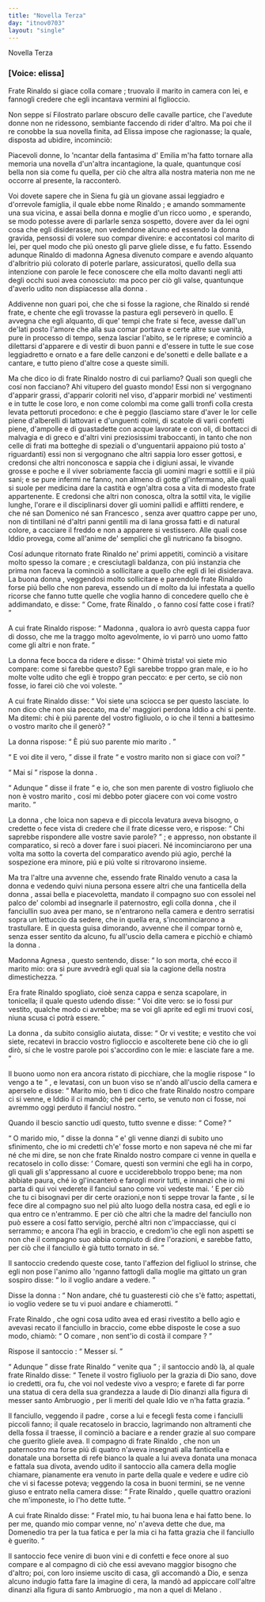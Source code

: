 ```yaml
---
title: "Novella Terza"
day: "itnov0703"
layout: "single"
---
```

<html>
 <head>
 </head>
 <body>
  <div id="nov0703" type="novella" who="elissa">
   <head>
    Novella Terza
   </head>
   <p>
    <h3>
     [Voice: elissa]
    </h3>
   </p>
   <argument>
    <p>
     <milestone id="p07030001"/>
     <name persref="fraterinaldo" type="person">
      Frate Rinaldo
     </name>
     si giace colla
     <name persref="agnesa" type="person">
      comare
     </name>
     ; truovalo il
     <name persref="marito-0703" type="person">
      marito
     </name>
     in camera con lei, e fannogli credere che egli incantava vermini al figlioccio.
    </p>
   </argument>
   <div3 type="commentary" who="author">
    <p>
     <milestone id="p07030002"/>
     Non seppe s&iacute;
     <name persref="filostrato" type="person">
      Filostrato
     </name>
     parlare obscuro delle cavalle partice, che l'avedute donne non ne ridessono, sembiante faccendo di rider d'altro. Ma poi che il re conobbe la sua novella finita, ad Elissa impose che ragionasse; la quale, disposta ad ubidire, incominci&ograve;:
    </p>
   </div3>
   <div3 type="commentary" who="elissa">
    <p>
     <milestone id="p07030003"/>
     Piacevoli donne, lo 'ncantar della fantasima d'
     <name persref="emilia" type="person">
      Emilia
     </name>
     m'ha fatto tornare alla memoria una novella d'un'altra incantagione, la quale, quantunque cos&iacute; bella non sia come fu quella, per ci&ograve; che altra alla nostra materia non me ne occorre al presente, la racconter&ograve;.
    </p>
   </div3>
   <p>
    <milestone id="p07030004"/>
    Voi dovete sapere che in
    <name placeref="siena" type="place">
     Siena
    </name>
    fu gi&agrave; un giovane assai leggiadro e d'orrevole famiglia, il quale ebbe nome
    <name persref="fraterinaldo" type="person">
     Rinaldo
    </name>
    ; e amando sommamente una sua vicina, e assai bella
    <name persref="agnesa" type="person">
     donna
    </name>
    e moglie d'un ricco
    <name persref="marito-0703" type="person">
     uomo
    </name>
    , e sperando, se modo potesse avere di parlarle senza sospetto, dovere aver da lei ogni cosa che egli disiderasse, non vedendone alcuno ed essendo la
    <name persref="agnesa" type="person">
     donna
    </name>
    gravida, pensossi di volere suo compar divenire: e accontatosi col
    <name persref="marito-0703" type="person">
     marito
    </name>
    di lei, per quel modo che pi&uacute; onesto gli parve gliele disse, e fu fatto.
    <milestone id="p07030005"/>
    Essendo adunque
    <name persref="fraterinaldo" type="person">
     Rinaldo
    </name>
    di madonna
    <name persref="agnesa" type="person">
     Agnesa
    </name>
    divenuto compare e avendo alquanto d'albritrio pi&uacute; colorato di poterle parlare, assicuratosi, quello della sua intenzione con parole le fece conoscere che ella molto davanti negli atti degli occhi suoi avea conosciuto: ma poco per ci&ograve; gli valse, quantunque d'averlo udito non dispiacesse alla
    <name persref="agnesa" type="person">
     donna
    </name>
    .
   </p>
   <p>
    <milestone id="p07030006"/>
    Addivenne non guari poi, che che si fosse la ragione, che
    <name persref="fraterinaldo" type="person">
     Rinaldo
    </name>
    si rend&eacute; frate, e chente che egli trovasse la pastura egli persever&ograve; in quello.
    <milestone id="p07030007"/>
    E avvegna che egli alquanto, di que' tempi che frate si fece, avesse dall'un de'lati posto l'amore che alla sua
    <name persref="agnesa" type="person">
     comar
    </name>
    portava e certe altre sue vanit&agrave;, pure in processo di tempo, senza lasciar l'abito, se le riprese; e cominci&ograve; a dilettarsi d'apparere e di vestir di buon panni e d'essere in tutte le sue cose leggiadretto e ornato e a fare delle canzoni e de'sonetti e delle ballate e a cantare, e tutto pieno d'altre cose a queste simili.
   </p>
   <p>
    <milestone id="p07030008"/>
    Ma che dico io di
    <name persref="fraterinaldo" type="person">
     frate Rinaldo
    </name>
    nostro di cui parliamo? Quali son quegli che cos&iacute; non facciano? Ahi vitupero del guasto mondo!
    <milestone id="p07030009"/>
    Essi non si vergognano d'apparir grassi, d'apparir coloriti nel viso, d'apparir morbidi ne' vestimenti e in tutte le cose loro, e non come colombi ma come galli tronfi colla cresta levata pettoruti procedono:
    <milestone id="p07030010"/>
    e che &egrave; peggio (lasciamo stare d'aver le lor celle piene d'alberelli di lattovari e d'unguenti colmi, di scatole di varii confetti piene, d'ampolle e di guastadette con acque lavorate e con oli, di bottacci di malvagia e di greco e d'altri vini preziosissimi traboccanti, in tanto che non celle di frati ma botteghe di speziali o d'unguentarii appaiono pi&uacute; tosto a' riguardanti) essi non si vergognano che altri sappia loro esser gottosi, e credonsi che altri nonconosca e sappia che i digiuni assai, le vivande grosse e poche e il viver sobriamente faccia gli uomini magri e sottili e il pi&uacute; sani;
    <milestone id="p07030011"/>
    e se pure infermi ne fanno, non almeno di gotte gl'infermano, alle quali si suole per medicina dare la castit&agrave; e ogn'altra cosa a vita di modesto frate appartenente.
    <milestone id="p07030012"/>
    E credonsi che altri non conosca, oltra la sottil vita, le vigilie lunghe, l'orare e il disciplinarsi dover gli uomini pallidi e afflitti rendere, e che n&eacute;
    <name persref="santodomenico" type="person">
     san Domenico
    </name>
    n&eacute;
    <name persref="santofrancesco" type="person">
     san Francesco
    </name>
    , senza aver quattro cappe per uno, non di tintillani n&eacute; d'altri panni gentili ma di lana grossa fatti e di natural colore, a cacciare il freddo e non a apparere si vestissero. Alle quali cose Iddio provega, come all'anime de' semplici che gli nutricano fa bisogno.
   </p>
   <p>
    <milestone id="p07030013"/>
    Cos&iacute; adunque ritornato
    <name persref="fraterinaldo" type="person">
     frate Rinaldo
    </name>
    ne' primi appetiti, cominci&ograve; a visitare molto spesso la
    <name persref="agnesa" type="person">
     comare
    </name>
    ; e cresciutagli baldanza, con pi&uacute; instanzia che prima non faceva la cominci&ograve; a sollicitare a quello che egli di lei disiderava.
    <milestone id="p07030014"/>
    La buona
    <name persref="agnesa" type="person">
     donna
    </name>
    , veggendosi molto sollicitare e parendole
    <name persref="fraterinaldo" type="person">
     frate Rinaldo
    </name>
    forse pi&uacute; bello che non pareva, essendo un d&iacute; molto da lui infestata a quello ricorse che fanno tutte quelle che voglia hanno di concedere quello che &egrave; addimandato, e disse:
    <q direct="unspecified" who="agnesa">
     Come,
     <name persref="fraterinaldo" type="person">
      frate Rinaldo
     </name>
     , o fanno cos&iacute; fatte cose i frati?
    </q>
   </p>
   <p>
    <milestone id="p07030015"/>
    A cui
    <name persref="fraterinaldo" type="person">
     frate Rinaldo
    </name>
    rispose:
    <q direct="unspecified" who="fraterinaldo">
     <name persref="agnesa" type="person">
      Madonna
     </name>
     , qualora io avr&ograve; questa cappa fuor di dosso, che me la traggo molto agevolmente, io vi parr&ograve; uno uomo fatto come gli altri e non frate.
    </q>
   </p>
   <p>
    <milestone id="p07030016"/>
    La
    <name persref="agnesa" type="person">
     donna
    </name>
    fece bocca da ridere e disse:
    <q direct="unspecified" who="agnesa">
     Ohim&egrave; trista! voi siete mio compare: come si farebbe questo? Egli sarebbe troppo gran male, e io ho molte volte udito che egli &egrave; troppo gran peccato: e per certo, se ci&ograve; non fosse, io farei ci&ograve; che voi voleste.
    </q>
   </p>
   <p>
    <milestone id="p07030017"/>
    A cui
    <name persref="fraterinaldo" type="person">
     frate Rinaldo
    </name>
    disse:
    <q direct="unspecified" who="fraterinaldo">
     Voi siete una sciocca se per questo lasciate. Io non dico che non sia peccato, ma de' maggiori perdona Iddio a chi si pente. Ma ditemi: chi &egrave; pi&uacute; parente del vostro figliuolo, o io che il tenni a battesimo o vostro
     <name persref="marito-0703" type="person">
      marito
     </name>
     che il gener&ograve;?
    </q>
   </p>
   <p>
    <milestone id="p07030018"/>
    La
    <name persref="agnesa" type="person">
     donna
    </name>
    rispose:
    <q direct="unspecified" who="agnesa">
     &Egrave; pi&uacute; suo parente mio
     <name persref="marito-0703" type="person">
      marito
     </name>
     .
    </q>
   </p>
   <p>
    <milestone id="p07030019"/>
    <q direct="unspecified" who="fraterinaldo">
     E voi dite il vero,
    </q>
    disse
    <name persref="fraterinaldo" type="person">
     il frate
    </name>
    <q direct="unspecified">
     e vostro
     <name persref="marito-0703" type="person">
      marito
     </name>
     non si giace con voi?
    </q>
   </p>
   <p>
    <milestone id="p07030020"/>
    <q direct="unspecified" who="agnesa">
     Mai s&iacute;
    </q>
    rispose la
    <name persref="agnesa" type="person">
     donna
    </name>
    .
   </p>
   <p>
    <milestone id="p07030021"/>
    <q direct="unspecified" who="fraterinaldo">
     Adunque
    </q>
    disse
    <name persref="fraterinaldo" type="person">
     il frate
    </name>
    <q direct="unspecified">
     e io, che son men parente di vostro figliuolo che non &egrave; vostro
     <name persref="marito-0703" type="person">
      marito
     </name>
     , cos&iacute; mi debbo poter giacere con voi come vostro marito.
    </q>
   </p>
   <p>
    <milestone id="p07030022"/>
    La
    <name persref="agnesa" type="person">
     donna
    </name>
    , che loica non sapeva e di piccola levatura aveva bisogno, o credette o fece vista di credere che il frate dicesse vero, e rispose:
    <q direct="unspecified" who="agnesa">
     Chi saprebbe rispondere alle vostre savie parole?
    </q>
    ; e appresso, non obstante il comparatico, si rec&ograve; a dover fare i suoi piaceri. N&eacute; incominciarono per una volta ma sotto la coverta del comparatico avendo pi&uacute; agio, perch&eacute; la sospezione era minore, pi&uacute; e pi&uacute; volte si ritrovarono insieme.
   </p>
   <p>
    <milestone id="p07030023"/>
    Ma tra l'altre una avvenne che, essendo
    <name persref="fraterinaldo" type="person">
     frate Rinaldo
    </name>
    venuto a casa la
    <name persref="agnesa" type="person">
     donna
    </name>
    e vedendo quivi niuna persona essere altri che una
    <name persref="fante-0703" type="person">
     fanticella
    </name>
    della
    <name persref="agnesa" type="person">
     donna
    </name>
    , assai bella e piacevoletta, mandato il
    <name persref="compagno-0703" type="person">
     compagno
    </name>
    suo con essolei nel palco de' colombi ad insegnarle il paternostro, egli colla
    <name persref="agnesa" type="person">
     donna
    </name>
    , che il fanciullin suo avea per mano, se n'entrarono nella camera e dentro serratisi sopra un lettuccio da sedere, che in quella era, s'incominciarono a trastullare.
    <milestone id="p07030024"/>
    E in questa guisa dimorando, avvenne che
    <name persref="marito-0703" type="person">
     il compar
    </name>
    torn&ograve; e, senza esser sentito da alcuno, fu all'uscio della camera e picchi&ograve; e chiam&ograve; la
    <name persref="agnesa" type="person">
     donna
    </name>
    .
   </p>
   <p>
    <milestone id="p07030025"/>
    Madonna
    <name persref="agnesa" type="person">
     Agnesa
    </name>
    , questo sentendo, disse:
    <q direct="unspecified" who="agnesa">
     Io son morta, ch&eacute; ecco
     <name persref="marito-0703" type="person">
      il marito
     </name>
     mio: ora si pure avvedr&agrave; egli qual sia la cagione della nostra dimestichezza.
    </q>
   </p>
   <p>
    <milestone id="p07030026"/>
    Era
    <name persref="fraterinaldo" type="person">
     frate Rinaldo
    </name>
    spogliato, cio&egrave; senza cappa e senza scapolare, in tonicella; il quale questo udendo disse:
    <q direct="unspecified" who="fraterinaldo">
     Voi dite vero: se io fossi pur vestito, qualche modo ci avrebbe; ma se voi gli aprite ed egli mi truovi cos&iacute;, niuna scusa ci potr&agrave; essere.
    </q>
   </p>
   <p>
    <milestone id="p07030027"/>
    La
    <name persref="agnesa" type="person">
     donna
    </name>
    , da subito consiglio aiutata, disse:
    <q direct="unspecified" who="agnesa">
     Or vi vestite; e vestito che voi siete, recatevi in braccio vostro figlioccio e ascolterete bene ci&ograve; che io gli dir&ograve;, s&iacute; che le vostre parole poi s'accordino con le mie: e lasciate fare a me.
    </q>
   </p>
   <p>
    <milestone id="p07030028"/>
    Il buono
    <name persref="marito-0703" type="person">
     uomo
    </name>
    non era ancora ristato di picchiare, che la moglie rispose
    <q direct="unspecified" who="agnesa">
     Io vengo a te
    </q>
    , e levatasi, con un buon viso se n'and&ograve; all'uscio della camera e aperselo e disse:
    <q direct="unspecified">
     <name persref="marito-0703" type="person">
      Marito
     </name>
     mio, ben ti dico che
     <name persref="fraterinaldo" type="person">
      frate Rinaldo
     </name>
     nostro compare ci si venne, e Iddio il ci mand&ograve;; ch&eacute; per certo, se venuto non ci fosse, noi avremmo oggi perduto il fanciul nostro.
    </q>
   </p>
   <p>
    <milestone id="p07030029"/>
    Quando il
    <name persref="marito-0703" type="person">
     bescio sanctio
    </name>
    ud&iacute; questo, tutto svenne e disse:
    <q direct="unspecified" who="marito-0703">
     Come?
    </q>
   </p>
   <p>
    <milestone id="p07030030"/>
    <q direct="unspecified" who="agnesa">
     O
     <name persref="marito-0703" type="person">
      marido
     </name>
     mio,
    </q>
    disse la
    <name persref="agnesa" type="person">
     donna
    </name>
    <q direct="unspecified">
     e' gli venne dianzi di subito uno sfinimento, che io mi credetti ch'e' fosse morto e non sapeva n&eacute; che mi far n&eacute; che mi dire, se non che
     <name persref="fraterinaldo" type="person">
      frate Rinaldo
     </name>
     nostro compare ci venne in quella e recatoselo in collo disse:
     <q direct="unspecified" who="fraterinaldo">
      Comare, questi son vermini che egli ha in corpo, gli quali gli s'appressano al cuore e ucciderebbolo troppo bene; ma non abbiate paura, ch&eacute; io gl'incanter&ograve; e farogli morir tutti, e innanzi che io mi parta di qui voi vederete il fanciul sano come voi vedeste mai.
     </q>
     <milestone id="p07030031"/>
     E per ci&ograve; che tu ci bisognavi per dir certe orazioni,e non ti seppe trovar
     <name persref="fante-0703" type="person">
      la fante
     </name>
     , s&iacute; le fece dire al
     <name persref="compagno-0703" type="person">
      compagno
     </name>
     suo nel pi&uacute; alto luogo della nostra casa, ed egli e io qua entro ce n'entrammo.
     <milestone id="p07030032"/>
     E per ci&ograve; che altri che la madre del fanciullo non pu&ograve; essere a cos&iacute; fatto servigio, perch&eacute; altri non c'impacciasse, qui ci serrammo; e ancora l'ha egli in braccio, e credom'io che egli non aspetti se non che il compagno suo abbia compiuto di dire l'orazioni, e sarebbe fatto, per ci&ograve; che il fanciullo &egrave; gi&agrave; tutto tornato in s&eacute;.
    </q>
   </p>
   <p>
    <milestone id="p07030033"/>
    Il
    <name persref="marito-0703" type="person">
     santoccio
    </name>
    credendo queste cose, tanto l'affezion del figliuol lo strinse, che egli non pose l'animo allo 'nganno fattogli dalla
    <name persref="agnesa" type="person">
     moglie
    </name>
    ma gittato un gran sospiro disse:
    <q direct="unspecified" who="marito-0703">
     Io il voglio andare a vedere.
    </q>
   </p>
   <p>
    <milestone id="p07030034"/>
    Disse la
    <name persref="agnesa" type="person">
     donna
    </name>
    :
    <q direct="unspecified" who="agnesa">
     Non andare, ch&eacute; tu guasteresti ci&ograve; che s'&egrave; fatto; aspettati, io voglio vedere se tu vi puoi andare e chiamerotti.
    </q>
   </p>
   <p>
    <milestone id="p07030035"/>
    <name persref="fraterinaldo" type="person">
     Frate Rinaldo
    </name>
    , che ogni cosa udito avea ed erasi rivestito a bello agio e avevasi recato il fanciullo in braccio, come ebbe disposte le cose a suo modo, chiam&ograve;:
    <q direct="unspecified" who="fraterinaldo">
     O
     <name persref="agnesa" type="person">
      comare
     </name>
     , non sent'io di cost&agrave; il
     <name persref="marito-0703" type="person">
      compare
     </name>
     ?
    </q>
   </p>
   <p>
    <milestone id="p07030036"/>
    Rispose
    <name persref="marito-0703" type="person">
     il santoccio
    </name>
    :
    <q direct="unspecified" who="marito-0703">
     Messer s&iacute;.
    </q>
   </p>
   <p>
    <milestone id="p07030037"/>
    <q direct="unspecified" who="fraterinaldo">
     Adunque
    </q>
    disse
    <name persref="fraterinaldo" type="person">
     frate Rinaldo
    </name>
    <q direct="unspecified">
     venite qua
    </q>
    ;
    <name persref="marito-0703" type="person">
     il santoccio
    </name>
    and&ograve; l&agrave;, al quale
    <name persref="fraterinaldo" type="person">
     frate Rinaldo
    </name>
    disse:
    <q direct="unspecified">
     Tenete il vostro figliuolo per la grazia di Dio sano, dove io credetti, ora fu, che voi nol vedeste vivo a vespro; e farete di far porre una statua di cera della sua grandezza a laude di Dio dinanzi alla figura di messer
     <name persref="santoambruogio" type="person">
      santo Ambruogio
     </name>
     , per li meriti del quale Idio ve n'ha fatta grazia.
    </q>
   </p>
   <p>
    <milestone id="p07030038"/>
    Il fanciullo, veggendo
    <name persref="marito-0703" type="person">
     il padre
    </name>
    , corse a lui e fecegli festa come i fanciulli piccoli fanno; il quale recatoselo in braccio, lagrimando non altramenti che della fossa il traesse, il cominci&ograve; a baciare e a render grazie al suo compare che guerito gliele avea.
    <milestone id="p07030039"/>
    <name persref="compagno-0703" type="person">
     Il compagno
    </name>
    di
    <name persref="fraterinaldo" type="person">
     frate Rinaldo
    </name>
    , che non un paternostro ma forse pi&uacute; di quatro n'aveva insegnati alla
    <name persref="fante-0703" type="person">
     fanticella
    </name>
    e donatale una borsetta di refe bianco la quale a lui aveva donata una monaca e fattala sua divota, avendo udito
    <name persref="marito-0703" type="person">
     il santoccio
    </name>
    alla camera della
    <name persref="agnesa" type="person">
     moglie
    </name>
    chiamare, pianamente era venuto in parte della quale e vedere e udire ci&ograve; che vi si facesse poteva; veggendo la cosa in buoni termini, se ne venne giuso e entrato nella camera disse:
    <q direct="unspecified" who="compagno-0703">
     <name persref="fraterinaldo" type="person">
      Frate Rinaldo
     </name>
     , quelle quattro orazioni che m'imponeste, io l'ho dette tutte.
    </q>
   </p>
   <p>
    <milestone id="p07030040"/>
    A cui
    <name persref="fraterinaldo" type="person">
     frate Rinaldo
    </name>
    disse:
    <q direct="unspecified" who="fraterinaldo">
     <name persref="compagno-0703" type="person">
      Fratel
     </name>
     mio, tu hai buona lena e hai fatto bene. Io per me, quando mio compar venne, no' n'aveva dette che due, ma Domenedio tra per la tua fatica e per la mia ci ha fatta grazia che il fanciullo &egrave; guerito.
    </q>
   </p>
   <p>
    <milestone id="p07030041"/>
    <name persref="marito-0703" type="person">
     Il santoccio
    </name>
    fece venire di buon vini e di confetti e fece onore al suo
    <name persref="fraterinaldo" type="person">
     compare
    </name>
    e al
    <name persref="compagno-0703" type="person">
     compagno
    </name>
    di ci&ograve; che essi avevano maggior bisogno che d'altro; poi, con loro insieme uscito di casa, gli accomand&ograve; a Dio, e senza alcuno indugio fatta fare la imagine di cera, la mand&ograve; ad appiccare coll'altre dinanzi alla figura di
    <name persref="santoambruogio" type="person">
     santo Ambruogio
    </name>
    , ma non a quel di
    <name placeref="milano" type="place">
     Melano
    </name>
    .
   </p>
  </div>
 </body>
</html>